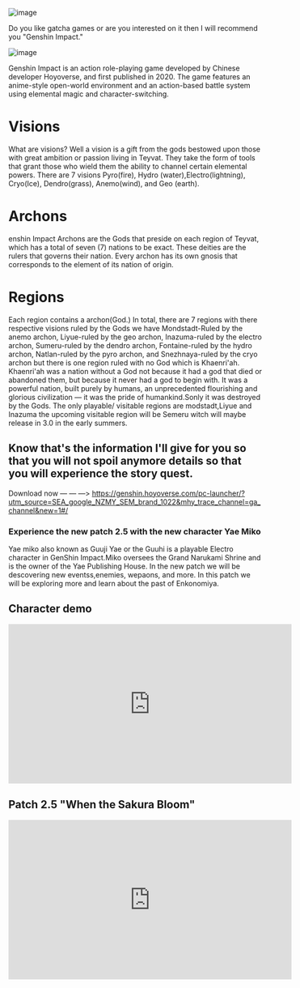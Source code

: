 ![image](https://user-images.githubusercontent.com/100007590/155347040-66bbf398-8fd2-4cab-af4d-9facefce4be7.png)

Do you like gatcha games or are you interested on it then I will recommend you "Genshin Impact."

![image](https://user-images.githubusercontent.com/100007590/155346926-a8ed3bde-b382-49a3-b78c-ca5837c1e077.png)


Genshin Impact is an action role-playing game developed by Chinese developer Hoyoverse, and first published in 2020. The game features an anime-style open-world environment and an action-based battle system using elemental magic and character-switching. 



# Visions
What are visions? Well a vision is a gift from the gods bestowed upon those with great ambition or passion living in Teyvat. They take the form of tools that grant those who wield them the ability to channel certain elemental powers. There are 7 visions Pyro(fire), Hydro (water),Electro(lightning), Cryo(Ice), Dendro(grass), Anemo(wind), and Geo (earth).

# Archons
enshin Impact Archons are the Gods that preside on each region of Teyvat, which has a total of seven (7) nations to be exact. These deities are the rulers that governs their nation. Every archon has its own gnosis that corresponds to the element of its nation of origin.

# Regions
Each region contains a archon(God.) In total, there are 7 regions with there respective visions ruled by the Gods we have Mondstadt-Ruled by the anemo archon, Liyue-ruled by the geo archon, Inazuma-ruled by the electro archon, Sumeru-ruled by the dendro archon, Fontaine-ruled by the hydro archon, Natlan-ruled by the pyro archon, and Snezhnaya-ruled by the cryo archon but there is one region ruled with no God which is Khaenri'ah. Khaenri'ah was a nation without a God not because it had a god that died or abandoned them, but because it never had a god to begin with. It was a powerful nation, built purely by humans, an unprecedented flourishing and glorious civilization — it was the pride of humankind.Sonly it was destroyed by the Gods. The only playable/ visitable regions are modstadt,Liyue and Inazuma the upcoming visitable region will be Semeru witch will maybe release in 3.0 in the early summers.

## Know that's the information I'll give for you so that you will not spoil anymore details so that you will experience the story quest.




Download now ― ― ―>
https://genshin.hoyoverse.com/pc-launcher/?utm_source=SEA_google_NZMY_SEM_brand_1022&mhy_trace_channel=ga_channel&new=1#/





### Experience the new patch 2.5 with the new character Yae Miko
Yae miko also known as Guuji Yae or the Guuhi is a playable Electro character in GenShin Impact.Miko oversees the Grand Narukami Shrine and is the owner of the Yae Publishing House. In the new patch we will be descovering new eventss,enemies, wepaons, and more. In this patch we will be exploring more and learn about the past of Enkonomiya.



## Character demo 

<iframe width="560" height="315" src="https://www.youtube.com/embed/4yFiBhNIWYo" title="YouTube video player" frameborder="0" allow="accelerometer; autoplay; clipboard-write; encrypted-media; gyroscope; picture-in-picture" allowfullscreen></iframe>



## Patch 2.5 "When the Sakura Bloom" 

<iframe width="560" height="315" src="https://www.youtube.com/embed/S71sh48SaHc" title="YouTube video player" frameborder="0" allow="accelerometer; autoplay; clipboard-write; encrypted-media; gyroscope; picture-in-picture" allowfullscreen></iframe>


